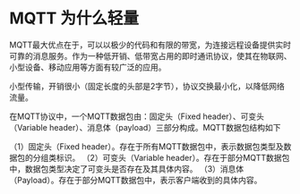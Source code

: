 # MQTT 为什么轻量

MQTT最大优点在于，可以以极少的代码和有限的带宽，为连接远程设备提供实时可靠的消息服务。作为一种低开销、低带宽占用的即时通讯协议，使其在物联网、小型设备、移动应用等方面有较广泛的应用。

小型传输，开销很小（固定长度的头部是2字节），协议交换最小化，以降低网络流量。

在MQTT协议中，一个MQTT数据包由：固定头（Fixed header）、可变头（Variable header）、消息体（payload）三部分构成。MQTT数据包结构如下

（1）固定头（Fixed header）。存在于所有MQTT数据包中，表示数据包类型及数据包的分组类标识。
（2）可变头（Variable header）。存在于部分MQTT数据包中，数据包类型决定了可变头是否存在及其具体内容。
（3）消息体（Payload）。存在于部分MQTT数据包中，表示客户端收到的具体内容。
